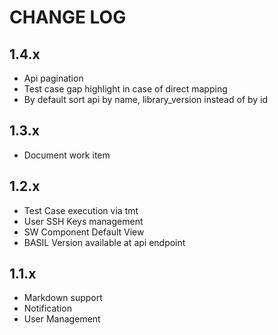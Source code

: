 # CHANGE LOG

## 1.4.x

- Api pagination
- Test case gap highlight in case of direct mapping
- By default sort api by name, library_version instead of by id

## 1.3.x

- Document work item

## 1.2.x

- Test Case execution via tmt
- User SSH Keys management
- SW Component Default View
- BASIL Version available at api endpoint

## 1.1.x

- Markdown support
- Notification
- User Management
